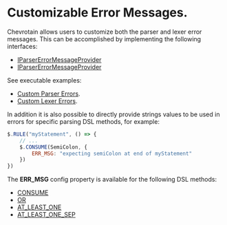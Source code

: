 # Customizable Error Messages.

Chevrotain allows users to customize both the parser and lexer error messages.
This can be accomplished by implementing the following interfaces:

-   [IParserErrorMessageProvider](https://sap.github.io/chevrotain/documentation/4_1_1/interfaces/iparsererrormessageprovider.html)
-   [IParserErrorMessageProvider](https://sap.github.io/chevrotain/documentation/4_1_1/interfaces/ilexererrormessageprovider.html)

See executable examples:

-   [Custom Parser Errors](https://github.com/SAP/chevrotain/blob/master/examples/parser/custom_errors/custom_errors.js).
-   [Custom Lexer Errors](https://github.com/SAP/chevrotain/blob/master/examples/lexer/custom_errors/custom_errors.js).

In addition it is also possible to directly provide strings values to be used in errors
for specific parsing DSL methods, for example:

```javascript
$.RULE("myStatement", () => {
    // ...
    $.CONSUME(SemiColon, {
        ERR_MSG: "expecting semiColon at end of myStatement"
    })
})
```

The **ERR_MSG** config property is available for the following DSL methods:

-   [CONSUME](https://sap.github.io/chevrotain/documentation/4_1_1/classes/parser.html#consume)
-   [OR](https://sap.github.io/chevrotain/documentation/4_1_1/classes/parser.html#or)
-   [AT_LEAST_ONE](https://sap.github.io/chevrotain/documentation/4_1_1/classes/parser.html#at_least_one)
-   [AT_LEAST_ONE_SEP](https://sap.github.io/chevrotain/documentation/4_1_1/classes/parser.html#at_least_one_sep)
